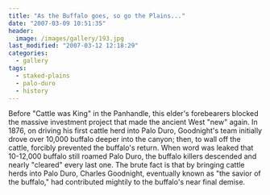 ```yaml
---
title: "As the Buffalo goes, so go the Plains..."
date: "2007-03-09 10:51:35"
header:
  image: /images/gallery/193.jpg
last_modified: "2007-03-12 12:18:29"
categories:
  - gallery
tags:
  - staked-plains
  - palo-duro
  - history  
---
```


Before "Cattle was King" in the Panhandle, this elder's forebearers blocked the massive investment project that made the ancient West "new" again. In 1876, on driving his first cattle herd into Palo Duro, Goodnight's team initially drove over 10,000 buffalo deeper into the canyon; then, to wall off the cattle, forcibly prevented the buffalo's return. When word was leaked that 10-12,000 buffalo still roamed Palo Duro, the buffalo killers descended and nearly "cleared" every last one. The brute fact is that by bringing cattle herds into Palo Duro, Charles Goodnight, eventually known as "the savior of the buffalo," had contributed mightily to the buffalo's near final demise.

